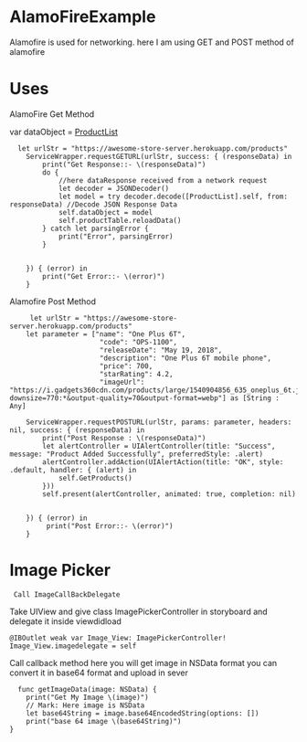 # AlamoFireExample
Alamofire is used for networking. here I am using GET and POST method of alamofire


# Uses
AlamoFire Get Method 

var dataObject = [ProductList]()

      let urlStr = "https://awesome-store-server.herokuapp.com/products"
        ServiceWrapper.requestGETURL(urlStr, success: { (responseData) in
            print("Get Response::- \(responseData)")
            do {
                //here dataResponse received from a network request
                let decoder = JSONDecoder()
                let model = try decoder.decode([ProductList].self, from: responseData) //Decode JSON Response Data
                self.dataObject = model
                self.productTable.reloadData()
            } catch let parsingError {
                print("Error", parsingError)
            }
            
            
        }) { (error) in
            print("Get Error::- \(error)")
        }
        
 Alamofire Post Method
 
         let urlStr = "https://awesome-store-server.herokuapp.com/products"
        let parameter = ["name": "One Plus 6T",
                          "code": "OPS-1100",
                          "releaseDate": "May 19, 2018",
                          "description": "One Plus 6T mobile phone",
                          "price": 700,
                          "starRating": 4.2,
                          "imageUrl": "https://i.gadgets360cdn.com/products/large/1540904856_635_oneplus_6t.jpg?downsize=770:*&output-quality=70&output-format=webp"] as [String : Any]

        ServiceWrapper.requestPOSTURL(urlStr, params: parameter, headers: nil, success: { (responseData) in
            print("Post Response : \(responseData)")
            let alertController = UIAlertController(title: "Success", message: "Product Added Successfully", preferredStyle: .alert)
            alertController.addAction(UIAlertAction(title: "OK", style: .default, handler: { (alert) in
                self.GetProducts()
            }))
            self.present(alertController, animated: true, completion: nil)


        }) { (error) in
             print("Post Error::- \(error)")
        }
        
        
# Image Picker

     Call ImageCallBackDelegate 
    
Take UIView and give class ImagePickerController in storyboard and delegate it inside viewdidload

    @IBOutlet weak var Image_View: ImagePickerController!
    Image_View.imagedelegate = self
    
Call callback method here you will get image in NSData format you can convert it in base64 format and upload in sever

      func getImageData(image: NSData) {
        print("Get My Image \(image)")
        // Mark: Here image is NSData
        let base64String = image.base64EncodedString(options: [])
        print("base 64 image \(base64String)")
    }
